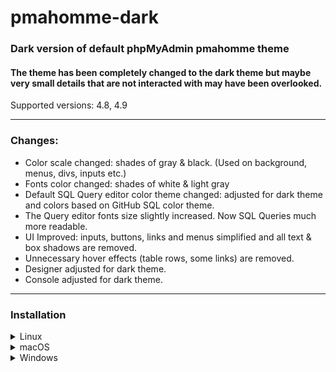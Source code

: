 # pmahomme-dark

### Dark version of default phpMyAdmin pmahomme theme

#### The theme has been completely changed to the dark theme but maybe very small details that are not interacted with may have been overlooked.

Supported versions: 4.8, 4.9

-----------------------------------------------------

### Changes:

* Color scale changed: shades of gray & black. (Used on background, menus, divs, inputs etc.)
* Fonts color changed: shades of white & light gray
* Default SQL Query editor color theme changed: adjusted for dark theme and colors based on GitHub SQL color theme.
* The Query editor fonts size slightly increased. Now SQL Queries much more readable.
* UI Improved: inputs, buttons, links and menus simplified and all text & box shadows are removed.
* Unnecessary hover effects (table rows, some links) are removed.
* Designer adjusted for dark theme.
* Console adjusted for dark theme.

-----------------------------------------------------

### Installation

<details>
   <summary>Linux</summary>
   <p>Copy to downloaded zip:   <strong>/usr/share/phpmyadmin/themes/</strong></p>
</details>
<details>
   <summary>macOS</summary>
   <p>Copy to downloaded zip:   <strong>/usr/local/phpmyadmin/themes/</strong></p>
</details>
<details>
   <summary>Windows</summary>
   <p>Copy to downloaded zip:   <strong>c:\phpmyadmin\themes\</strong>  or where you installed your phpMyAdmin</p>
</details>
